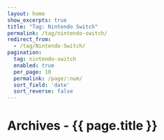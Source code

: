 ```yaml
---
layout: home
show_excerpts: true
title: "Tag: Nintendo Switch"
permalink: /tag/nintendo-switch/
redirect_from:
  - /tag/Nintendo-Switch/
pagination:
  tag: nintendo-switch
  enabled: true
  per_page: 10
  permalink: /page/:num/
  sort_field: 'date'
  sort_reverse: false
---
```


<h1>Archives - {{ page.title }}</h1>

